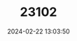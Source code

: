 ---
title: "23102"
category: "Xenocalamus transvaalensis"
draft: false
date: 2024-02-22 13:03:50
languages:
  English: ["Transvaal Quillsnout Snake", "Speckled Quill-snouted Snake"]
---